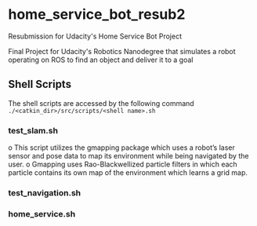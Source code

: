 # home_service_bot_resub2
Resubmission for Udacity's Home Service Bot Project

Final Project for Udacity's Robotics Nanodegree that simulates a robot operating on ROS to find an object and deliver it to a goal

## Shell Scripts
The shell scripts are accessed by the following command
`./<catkin_dir>/src/scripts/<shell name>.sh`

### test_slam.sh
o	This script utilizes the gmapping package which uses a robot’s laser sensor and pose data to map its environment while being navigated by the user. 
o	Gmapping uses Rao-Blackwellized particle filters in which each particle contains its own map of the environment which learns a grid map. 

### test_navigation.sh

### home_service.sh
